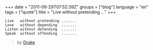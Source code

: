 +++
date = "2011-06-29T07:52:39Z"
groups = ["blog"]
language = "en"
tags = ["quote"]
title = "Live without pretending ..."
+++
	
	Live   without pretending .......
	Love   without depending  .......
	Listen without defending  .......
	Speak  without offending  .......

 > by [Drake](http://twitter.com/#!/drakkardnoir)
